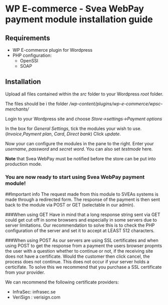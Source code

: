 # WP E-commerce - Svea WebPay payment module installation guide

## Requirements
* WP E-commerce plugin for Wordpress
* PHP configuration: 
	* OpenSSl
	* SOAP
	
## Installation
Upload all files contained within the *src* folder to your Wordpress *root* folder.

The files should be i the folder */wp-content/plugins/wp-e-commerce/wpsc-merchants/*

Login to your Wordpress site and choose *Store->settings->Payment options*

In the box for *General Settings*, tick the modules your wish to use. (*Invoice*,*Payment plan*, *Card*, *Direct bank*)
Click *update*.

Now your can configure the modules in the pane to the right. Enter your *username*, *password* and *secret word*. You can also set *testmode* here.

**Note** that Svea WebPay must be notified before the store can be put into production mode.

### You are now ready to start using Svea WebPay payment module!

##Important info
The request made from this module to SVEAs systems is made through a redirected form. 
The response of the payment is then sent back to the module via POST or GET (selectable in our admin).

###When using GET
Have in mind that a long response string sent via GET could get cut off in some browsers and especially in some servers due to server limitations. 
Our recommendation to solve this is to check the PHP configuration of the server and set it to accept at LEAST 512 characters.


###When using POST
As our servers are using SSL certificates and when using POST to get the response from a payment the users browser propmts the user with a question whether to continue or not, if the receiving site does not have a certificate.
Would the customer then click cancel, the process does not continue.  This does not occur if your server holds a certicifate. To solve this we recommend that you purchase a SSL certificate from your provider.

We can recommend the following certificate providers:
* InfraSec:  infrasec.se
* VeriSign : verisign.com